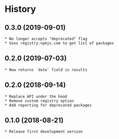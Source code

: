 # History

## 0.3.0 (2019-09-01)
    * No longer accepts "deprecated" flag
    * Uses registry.npmjs.com to get list of packages

## 0.2.0 (2019-07-03)
    * Now returns `date` field in results

## 0.2.0 (2018-09-14)
    * Replace API under the hood
	* Remove custom registry option
	* Add reporting for deprecated packages

## 0.1.0 (2018-08-21)
    * Release first development version
